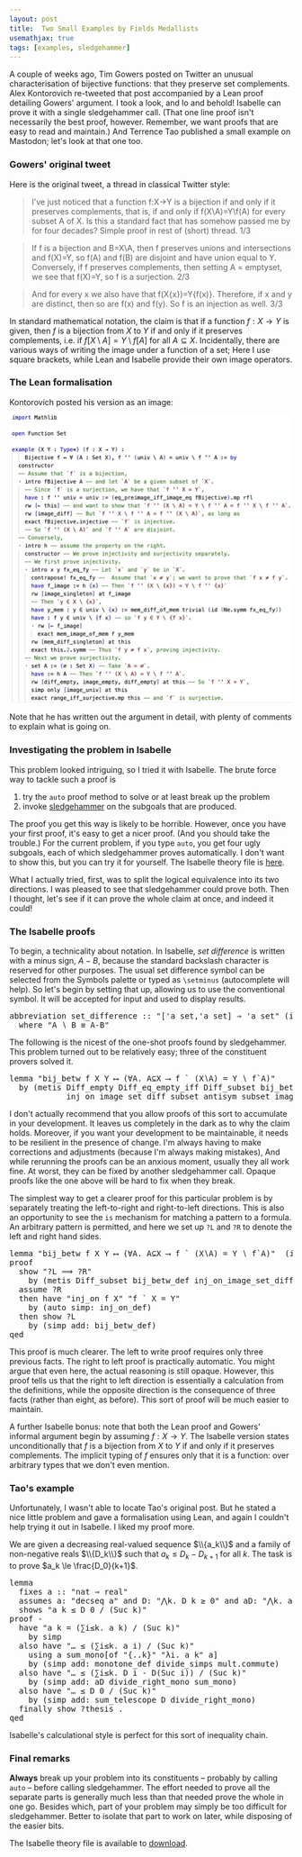 ```yaml
---
layout: post
title:  Two Small Examples by Fields Medallists
usemathjax: true 
tags: [examples, sledgehammer]
---
```


A couple of weeks ago, Tim Gowers posted on Twitter an unusual characterisation of bijective functions: that they preserve set complements. 
Alex Kontorovich re-tweeted that post accompanied by a Lean proof detailing Gowers' argument. 
I took a look, and lo and behold! Isabelle can prove it with a single sledgehammer call. 
(That one line proof isn't necessarily the best proof, however.
Remember, we want proofs that are easy to read and maintain.) 
And Terrence Tao published a small example on Mastodon; let's look at that one too.

### Gowers' original tweet

Here is the original tweet, a thread in classical Twitter style: 

> I've just noticed that a function f:X->Y is a bijection if and only if it preserves complements, that is, if and only if f(X\A)=Y\f(A) for every subset A of X. Is this a standard fact that has somehow passed me by for four decades? Simple proof in rest of (short) thread.   1/3

> If f is a bijection and B=X\A, then f preserves unions and intersections and f(X)=Y, so f(A) and f(B) are disjoint and have union equal to Y. Conversely, if f preserves complements, then setting A = emptyset, we see that f(X)=Y, so f is a surjection.  2/3

> And for every x we also have that f(X\{x})=Y\{f(x)}. Therefore, if x and y are distinct, then so are f(x) and f(y). So f is an injection as well. 3/3

In standard mathematical notation, the claim is that if a function $f:X\to Y$ is given,
then $f$ is a bijection from $X$ to $Y$ if and only if it preserves complements, i.e. 
if $f[X\setminus A] = Y \setminus f[A]$ for all $A\subseteq X$.
Incidentally, there are various ways of writing the image under a function of a set; 
Here I use square brackets, while Lean and Isabelle provide their own image operators. 

### The Lean formalisation

Kontorovich posted his version as an image: 

<img src="/images/Gowers-example.jpeg" alt="Formalisation of the bijection proof in Lean by Alex Kontorovich"/>

Note that he has written out the argument in detail, 
with plenty of comments to explain what is going on. 

### Investigating the problem in Isabelle

This problem looked intriguing, so I tried it with Isabelle.
The brute force way to tackle such a proof is 

1. try the `auto` proof method to solve or at least break up the problem 
2. invoke [sledgehammer](https://isabelle.in.tum.de/dist/doc/sledgehammer.pdf) 
on the subgoals that are produced. 

The proof you get this way is likely to be horrible. 
However, once you have your first proof, it's easy to get a nicer proof. 
(And you should take the trouble.)
For the current problem, if you type `auto`, you get four ugly subgoals, each of which sledgehammer proves automatically. 
I don't want to show this, but you can try it for yourself. 
The Isabelle theory file is [here](/Isabelle-Examples/Gowers_Bijection.thy).

What I actually tried, first, was to split the logical equivalence into its two directions. 
I was pleased to see that sledgehammer could prove both. 
Then I thought, let's see if it can prove the whole claim at once, and indeed it could!

### The Isabelle proofs 

To begin, a technicality about notation. 
In Isabelle, *set difference* is written with a minus sign, $A-B$,
because the standard backslash character is reserved for other purposes.
The usual set difference symbol can be selected from the Symbols palette 
or typed as `\setminus` (autocomplete will help). 
So let's begin by setting that up, allowing us to use the conventional symbol.
It will be accepted for input and used to display results.

<pre class="source">
<span class="keyword1 command">abbreviation</span> <span class="entity">set_difference</span> <span class="main">::</span> <span class="quoted"><span class="quoted"><span>"</span><span class="main">[</span><span class="tfree">'a</span> set</span><span class="main">,</span><span class="tfree">'a</span> set</span><span class="main">]</span> <span class="main">⇒</span> <span class="tfree">'a</span> set<span>"</span> <span class="main">(</span><span class="keyword2 keyword">infixl</span> <span class="quoted"><span>"</span><span class="keyword1">∖</span><span>"</span></span> 65<span class="main">)</span><span>
  </span><span class="keyword2 keyword">where</span> <span class="quoted"><span class="quoted"><span>"</span><span class="free bound entity">A</span> <span class="main free">∖</span> <span class="free bound entity">B</span> <span class="main">≡</span> <span class="free bound entity">A</span><span class="main">-</span></span><span class="free bound entity">B</span><span>"</span></span>
</pre>

The following is the nicest of the one-shot proofs found by sledgehammer. 
This problem turned out to be relatively easy; three of the constituent provers 
solved it. 

<pre class="source">
<span class="keyword1 command">lemma</span> <span class="quoted"><span class="quoted"><span>"</span>bij_betw</span> <span class="free">f</span> <span class="free">X</span> <span class="free">Y</span> <span class="main">⟷</span></span> <span class="main">(</span><span class="main">∀</span><span class="bound">A</span><span class="main">.</span> <span class="bound">A</span><span class="main">⊆</span><span class="free">X</span> <span class="main">⟶</span> <span class="free">f</span> <span class="main">`</span> <span class="main">(</span><span class="free">X</span><span class="main">∖</span><span class="bound">A</span><span class="main">)</span> <span class="main">=</span> <span class="free">Y</span> <span class="main">∖</span> <span class="free">f</span><span class="main">`</span><span class="bound">A</span><span class="main">)</span><span>"</span><span>
  </span><span class="keyword1 command">by</span> <span class="main">(</span><span class="operator">metis</span> Diff_empty Diff_eq_empty_iff Diff_subset bij_betw_def image_is_empty<span> 
            </span>inj_on_image_set_diff subset_antisym subset_image_inj<span class="main">)</span>
</pre>

I don't actually recommend that you allow proofs of this sort 
to accumulate in your development. 
It leaves us completely in the dark as to why the claim holds. 
Moreover, if you want your development to be maintainable, 
it needs to be resilient in the presence of change. 
I'm always having to make corrections and adjustments (because I'm always making mistakes), 
And while rerunning the proofs can be an anxious moment, usually they all work fine.
At worst, they can be fixed by another sledgehammer call. 
Opaque proofs like the one above will be hard to fix when they break. 


The simplest way to get a clearer proof for this particular problem
is by separately treating the left-to-right and right-to-left directions. 
This is also an opportunity to see the `is` mechanism for matching a pattern to a formula. 
An arbitrary pattern is permitted, and here we set up `?L` and `?R`
to denote the left and right hand sides. 

<pre class="source">
<span class="keyword1 command">lemma</span> <span class="quoted"><span class="quoted"><span>"</span>bij_betw</span> <span class="free">f</span> <span class="free">X</span> <span class="free">Y</span> <span class="main">⟷</span></span> <span class="main">(</span><span class="main">∀</span><span class="bound">A</span><span class="main">.</span> <span class="bound">A</span><span class="main">⊆</span><span class="free">X</span> <span class="main">⟶</span> <span class="free">f</span> <span class="main">`</span> <span class="main">(</span><span class="free">X</span><span class="main">∖</span><span class="bound">A</span><span class="main">)</span> <span class="main">=</span> <span class="free">Y</span> <span class="main">∖</span> <span class="free">f</span><span class="main">`</span><span class="bound">A</span><span class="main">)</span><span>"</span>  <span class="main">(</span><span class="keyword2 keyword">is</span> <span class="quoted"><span class="quoted"><span>"</span><span class="var">?L</span><span class="main">=</span></span><span class="var">?R</span><span>"</span></span><span class="main">)</span><span>
</span><span class="keyword1 command">proof</span><span>
  </span><span class="keyword3 command">show</span> <span class="quoted quoted"><span>"</span><span class="var">?L</span> <span class="main">⟹</span> <span class="var">?R</span><span>"</span></span><span>
    </span><span class="keyword1 command">by</span> <span class="main">(</span><span class="operator">metis</span> Diff_subset bij_betw_def inj_on_image_set_diff<span class="main">)</span><span>
  </span><span class="keyword3 command">assume</span> <span class="var quoted var">?R</span><span>
  </span><span class="keyword1 command">then</span> <span class="keyword1 command">have</span> <span class="quoted"><span class="quoted"><span>"</span>inj_on</span> <span class="free">f</span> <span class="free">X</span><span>"</span></span> <span class="quoted"><span class="quoted"><span>"</span><span class="free">f</span> <span class="main">`</span></span> <span class="free">X</span> <span class="main">=</span></span> <span class="free">Y</span><span>"</span><span>
    </span><span class="keyword1 command">by</span> <span class="main">(</span><span class="operator">auto</span> <span class="quasi_keyword">simp</span><span class="main main">:</span> inj_on_def<span class="main">)</span><span>
  </span><span class="keyword1 command">then</span> <span class="keyword3 command">show</span> <span class="var quoted var">?L</span><span>
    </span><span class="keyword1 command">by</span> <span class="main">(</span><span class="operator">simp</span> <span class="quasi_keyword">add</span><span class="main main">:</span> bij_betw_def<span class="main">)</span><span>
</span><span class="keyword1 command">qed</span>
</pre>

This proof is much clearer. The left to write proof requires only three previous facts.
The right to left proof is practically automatic. 
You might argue that even here, the actual reasoning is still opaque.
However, this proof tells us that the right to left direction 
is essentially a calculation from the definitions, 
while the opposite direction is the consequence of three facts (rather than eight, as before). 
This sort of proof will be much easier to maintain.

A further Isabelle bonus: note that both the Lean proof and Gowers' informal argument 
begin by assuming $f:X\to Y$.
The Isabelle version states unconditionally that 
$f$ is a bijection from $X$ to $Y$ if and only if it preserves complements.
The implicit typing of $f$ ensures only that it is a function:
over arbitrary types that we don't even mention. 

### Tao's example

Unfortunately, I wasn't able to locate Tao's original post. 
But he stated a nice little problem and gave a formalisation using Lean, and again I couldn't help trying it out in Isabelle. I liked my proof more. 

We are given a decreasing real-valued sequence $\\{a_k\\}$
and a family of non-negative reals $\\{D_k\\}$
such that $a_k\le D_k - D_{k+1}$ for all $k$.
The task is to prove $a_k \le \frac{D_0}{k+1}$.

<pre class="source">
<span class="keyword1 command">lemma</span><span>
  </span><span class="keyword2 keyword">fixes</span> <span class="free">a</span> <span class="main">::</span> <span class="quoted"><span class="quoted"><span>"</span>nat</span> <span class="main">⇒</span> real</span><span>"</span><span>
  </span><span class="keyword2 keyword">assumes</span> a<span class="main">:</span> <span class="quoted"><span class="quoted"><span>"</span>decseq</span> <span class="free">a</span><span>"</span></span> <span class="keyword2 keyword">and</span> D<span class="main">:</span> <span class="quoted"><span class="quoted"><span>"</span><span class="main">⋀</span><span class="bound">k</span><span class="main">.</span> <span class="free">D</span> <span class="bound">k</span> <span class="main">≥</span></span> <span class="main">0</span></span><span>"</span> <span class="keyword2 keyword">and</span> aD<span class="main">:</span> <span class="quoted"><span class="quoted"><span>"</span><span class="main">⋀</span><span class="bound">k</span><span class="main">.</span> <span class="free">a</span> <span class="bound">k</span> <span class="main">≤</span></span> <span class="free">D</span> <span class="bound">k</span> <span class="main">-</span></span> <span class="free">D</span><span class="main">(</span>Suc <span class="bound">k</span><span class="main">)</span><span>"</span><span>
  </span><span class="keyword2 keyword">shows</span> <span class="quoted"><span class="quoted"><span>"</span><span class="free">a</span> <span class="free">k</span> <span class="main">≤</span></span> <span class="free">D</span> <span class="main">0</span></span> <span class="main">/</span> <span class="main">(</span>Suc <span class="free">k</span><span class="main">)</span><span>"</span><span>
</span><span class="keyword1 command">proof</span> <span class="operator">-</span><span>
  </span><span class="keyword1 command">have</span> <span class="quoted"><span class="quoted"><span>"</span><span class="free">a</span> <span class="free">k</span> <span class="main">=</span></span> <span class="main">(</span><span class="main">∑</span><span class="bound">i</span><span class="main">≤</span><span class="free">k</span><span class="main">.</span> <span class="free">a</span> <span class="free">k</span><span class="main">)</span> <span class="main">/</span></span> <span class="main">(</span>Suc <span class="free">k</span><span class="main">)</span><span>"</span><span>
    </span><span class="keyword1 command">by</span> <span class="operator">simp</span><span>
  </span><span class="keyword1 command">also</span> <span class="keyword1 command">have</span> <span class="quoted"><span class="quoted"><span>"</span><span class="main">…</span> <span class="main">≤</span></span> <span class="main">(</span><span class="main">∑</span><span class="bound">i</span><span class="main">≤</span><span class="free">k</span><span class="main">.</span> <span class="free">a</span> <span class="bound">i</span><span class="main">)</span> <span class="main">/</span></span> <span class="main">(</span>Suc <span class="free">k</span><span class="main">)</span><span>"</span><span>
    </span><span class="keyword1 command">using</span> a sum_mono<span class="main">[</span><span class="operator">of</span> <span class="quoted"><span class="quoted"><span>"</span><span class="main">{..</span></span><span class="free">k</span><span class="main">}</span></span><span>"</span> <span class="quoted quoted"><span>"</span><span class="main">λ</span><span class="bound">i</span><span class="main">.</span> <span class="free">a</span> <span class="free">k</span><span>"</span></span> <span class="quoted free">a</span><span class="main">]</span><span> 
    </span><span class="keyword1 command">by</span> <span class="main">(</span><span class="operator">simp</span> <span class="quasi_keyword">add</span><span class="main main">:</span> monotone_def <span class="dynamic dynamic">divide_simps</span> mult.commute<span class="main">)</span><span>
  </span><span class="keyword1 command">also</span> <span class="keyword1 command">have</span> <span class="quoted"><span class="quoted"><span>"</span><span class="main">…</span> <span class="main">≤</span></span> <span class="main">(</span><span class="main">∑</span><span class="bound">i</span><span class="main">≤</span><span class="free">k</span><span class="main">.</span> <span class="free">D</span> <span class="bound">i</span> <span class="main">-</span></span> <span class="free">D</span><span class="main">(</span>Suc <span class="bound">i</span><span class="main">)</span><span class="main">)</span> <span class="main">/</span> <span class="main">(</span>Suc <span class="free">k</span><span class="main">)</span><span>"</span><span>
    </span><span class="keyword1 command">by</span> <span class="main">(</span><span class="operator">simp</span> <span class="quasi_keyword">add</span><span class="main main">:</span> aD divide_right_mono sum_mono<span class="main">)</span><span>
  </span><span class="keyword1 command">also</span> <span class="keyword1 command">have</span> <span class="quoted"><span class="quoted"><span>"</span><span class="main">…</span> <span class="main">≤</span></span> <span class="free">D</span> <span class="main">0</span></span> <span class="main">/</span> <span class="main">(</span>Suc <span class="free">k</span><span class="main">)</span><span>"</span><span>
    </span><span class="keyword1 command">by</span> <span class="main">(</span><span class="operator">simp</span> <span class="quasi_keyword">add</span><span class="main main">:</span> sum_telescope D divide_right_mono<span class="main">)</span><span>
  </span><span class="keyword1 command">finally</span> <span class="keyword3 command">show</span> <span class="var quoted var">?thesis</span> <span class="keyword1 command">.</span><span>
</span><span class="keyword1 command">qed</span>
</pre>

Isabelle's calculational style is perfect for this sort of inequality chain. 

### Final remarks 

**Always** break up your problem 
into its constituents – probably by calling `auto` – before calling sledgehammer.
The effort needed to prove all the separate parts 
is generally much less than that needed prove the whole in one go. 
Besides which, part of your problem may simply be too difficult for sledgehammer.
Better to isolate that part to work on later, while disposing of the easier bits. 

The Isabelle theory file is available to [download](/Isabelle-Examples/Gowers_Bijection.thy).
